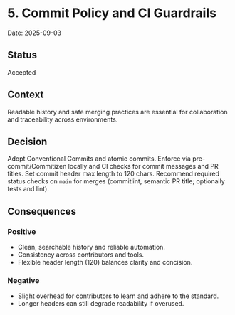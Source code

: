 # 5. Commit Policy and CI Guardrails

Date: 2025-09-03

## Status

Accepted

## Context

Readable history and safe merging practices are essential for collaboration and traceability across environments.

## Decision

Adopt Conventional Commits and atomic commits. Enforce via pre-commit/Commitizen locally and CI checks for commit messages and PR titles. Set commit header max length to 120 chars. Recommend required status checks on `main` for merges (commitlint, semantic PR title; optionally tests and lint).

## Consequences

### Positive

- Clean, searchable history and reliable automation.
- Consistency across contributors and tools.
 - Flexible header length (120) balances clarity and concision.

### Negative

- Slight overhead for contributors to learn and adhere to the standard.
 - Longer headers can still degrade readability if overused.
